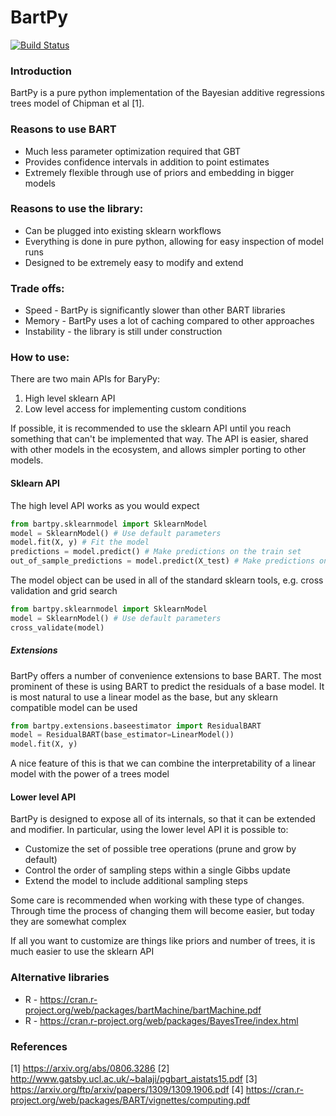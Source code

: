 # BartPy

[![Build Status](https://travis-ci.org/JakeColtman/bartpy.svg?branch=master)](https://travis-ci.org/JakeColtman/bartpy)

### Introduction

BartPy is a pure python implementation of the Bayesian additive regressions trees model of Chipman et al [1].

### Reasons to use BART

 * Much less parameter optimization required that GBT
 * Provides confidence intervals in addition to point estimates
 * Extremely flexible through use of priors and embedding in bigger models

### Reasons to use the library:

 * Can be plugged into existing sklearn workflows
 * Everything is done in pure python, allowing for easy inspection of model runs
 * Designed to be extremely easy to modify and extend

### Trade offs:

 * Speed - BartPy is significantly slower than other BART libraries
 * Memory - BartPy uses a lot of caching compared to other approaches
 * Instability - the library is still under construction

### How to use:

There are two main APIs for BaryPy:
  1. High level sklearn API
  2. Low level access for implementing custom conditions

If possible, it is recommended to use the sklearn API until you reach something that can't be implemented that way.  The API is easier, shared with other models in the ecosystem, and allows simpler porting to other models.

#### Sklearn API

The high level API works as you would expect

``` python
from bartpy.sklearnmodel import SklearnModel
model = SklearnModel() # Use default parameters
model.fit(X, y) # Fit the model
predictions = model.predict() # Make predictions on the train set
out_of_sample_predictions = model.predict(X_test) # Make predictions on new data
```

The model object can be used in all of the standard sklearn tools, e.g. cross validation and grid search

```python
from bartpy.sklearnmodel import SklearnModel
model = SklearnModel() # Use default parameters
cross_validate(model)
```

##### Extensions

BartPy offers a number of convenience extensions to base BART.  The most prominent of these is using BART to predict the residuals of a base model.
It is most natural to use a linear model as the base, but any sklearn compatible model can be used

```python
from bartpy.extensions.baseestimator import ResidualBART
model = ResidualBART(base_estimator=LinearModel())
model.fit(X, y)
```

A nice feature of this is that we can combine the interpretability of a linear model with the power of a trees model

#### Lower level API

BartPy is designed to expose all of its internals, so that it can be extended and modifier.  In particular, using the lower level API it is possible to:
  * Customize the set of possible tree operations (prune and grow by default)
  * Control the order of sampling steps within a single Gibbs update
  * Extend the model to include additional sampling steps

Some care is recommended when working with these type of changes.  Through time the process of changing them will become easier, but today they are somewhat complex

If all you want to customize are things like priors and number of trees, it is much easier to use the sklearn API

### Alternative libraries

 * R - https://cran.r-project.org/web/packages/bartMachine/bartMachine.pdf
 * R - https://cran.r-project.org/web/packages/BayesTree/index.html

### References

 [1] https://arxiv.org/abs/0806.3286
 [2] http://www.gatsby.ucl.ac.uk/~balaji/pgbart_aistats15.pdf
 [3] https://arxiv.org/ftp/arxiv/papers/1309/1309.1906.pdf
 [4] https://cran.r-project.org/web/packages/BART/vignettes/computing.pdf
